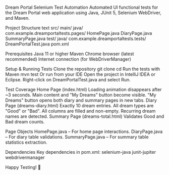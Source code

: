 Dream Portal Selenium Test Automation
Automated UI functional tests for the Dream Portal web application using Java, JUnit 5, Selenium WebDriver, and Maven.

Project Structure
text
src/
  main/
    java/
      com.example.dreamportaltests.pages/
        HomePage.java
        DiaryPage.java
        SummaryPage.java
  test/
    java/
      com.example.dreamportaltests.tests/
        DreamPortalTest.java
pom.xml


Prerequisites
Java 11 or higher
Maven
Chrome browser (latest recommended)
Internet connection (for WebDriverManager)


Setup & Running Tests
Clone the repository
git clone <your-repo-url>
cd <your-repo-folder>
Run the tests with Maven
mvn test
Or run from your IDE
Open the project in IntelliJ IDEA or Eclipse.
Right-click on DreamPortalTest.java and select Run.


Test Coverage
Home Page (index.html)
Loading animation disappears after ~3 seconds.
Main content and "My Dreams" button become visible.
"My Dreams" button opens both diary and summary pages in new tabs.
Diary Page (dreams-diary.html)
Exactly 10 dream entries.
All dream types are "Good" or "Bad".
All columns are filled and non-empty.
Recurring dream names are detected.
Summary Page (dreams-total.html)
Validates Good and Bad dream counts.


Page Objects
HomePage.java – For home page interactions.
DiaryPage.java – For diary table validations.
SummaryPage.java – For summary table statistics extraction.


Dependencies
Key dependencies in pom.xml:
selenium-java
junit-jupiter
webdrivermanager


Happy Testing! 🚀
